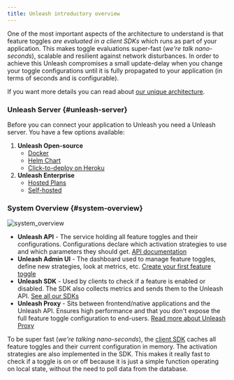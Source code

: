 ```yaml
---
title: Unleash introductory overview
---
```


One of the most important aspects of the architecture to understand is that feature toggles _are evaluated in a client SDKs_ which runs as part of your application. This makes toggle evaluations super-fast (_we're talk nano-seconds_), scalable and resilient against network disturbances. In order to achieve this Unleash compromises a small update-delay when you change your toggle configurations until it is fully propagated to your application (in terms of seconds and is configurable).

If you want more details you can read about [our unique architecture](https://www.getunleash.io/blog/our-unique-architecture).

### Unleash Server {#unleash-server}

Before you can connect your application to Unleash you need a Unleash server. You have a few options available:

1. **Unleash Open-source**
   - [Docker](../deploy/getting_started.md)
   - [Helm Chart](https://github.com/unleash/helm-charts/)
   - [Click-to-deploy on Heroku](https://www.heroku.com/deploy/?template=https://github.com/Unleash/unleash)
2. **Unleash Enterprise**
   - [Hosted Plans](https://www.getunleash.io/plans)
   - [Self-hosted](https://www.getunleash.io/blog/self-host-your-feature-toggle-system)

### System Overview {#system-overview}

![system_overview](/img/Unleash_architecture.svg 'System Overview')

- **Unleash API** - The service holding all feature toggles and their configurations. Configurations declare which activation strategies to use and which parameters they should get. [API documentation](/api)
- **Unleash Admin UI** - The dashboard used to manage feature toggles, define new strategies, look at metrics, etc. [Create your first feature toggle](user_guide/create-feature-toggle.md)
- **Unleash SDK** - Used by clients to check if a feature is enabled or disabled. The SDK also collects metrics and sends them to the Unleash API. [See all our SDKs](sdks/index.md)
- **Unleash Proxy** - Sits between frontend/native applications and the Unleash API. Ensures high performance and that you don't expose the full feature toggle configuration to end-users. [Read more about Unleash Proxy](sdks/unleash-proxy.md)

To be super fast (_we're talking nano-seconds_), the [client SDK](sdks/index.md) caches all feature toggles and their current configuration in memory. The activation strategies are also implemented in the SDK. This makes it really fast to check if a toggle is on or off because it is just a simple function operating on local state, without the need to poll data from the database.
